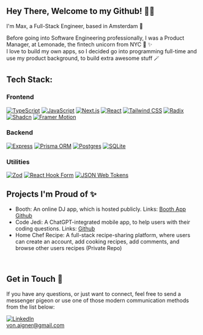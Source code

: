 ## Hey There, Welcome to my Github! 👋🏼
I'm Max, a Full-Stack Engineer, based in Amsterdam 🌷

Before going into Software Engineering professionally, I was a Product Manager, at Lemonade, the fintech unicorn from NYC 🦄 ✨
<br/>
I love to build my own apps, so I decided go into programming full-time and use my product background, to build extra awesome stuff 🪄

## Tech Stack:

### Frontend
[![TypeScript](https://img.shields.io/badge/TypeScript-007ACC?style=for-the-badge&logo=typescript&logoColor=white)](https://www.typescriptlang.org/)
[![JavaScript](https://img.shields.io/badge/JavaScript-F7DF1E?style=for-the-badge&logo=javascript&logoColor=black)](https://developer.mozilla.org/en-US/docs/Web/JavaScript)
[![Next.js](https://img.shields.io/badge/Next.js-000000?style=for-the-badge&logo=next.js&logoColor=white)](https://nextjs.org/)
[![React](https://img.shields.io/badge/React-61DAFB?style=for-the-badge&logo=react&logoColor=white)](https://reactjs.org/)
[![Tailwind CSS](https://img.shields.io/badge/Tailwind_CSS-38B2AC?style=for-the-badge&logo=tailwind-css&logoColor=white)](https://tailwindcss.com/)
[![Radix](https://img.shields.io/badge/Radix-05E081?style=for-the-badge)](https://radix-ui.com/)
[![Shadcn](https://img.shields.io/badge/Shadcn-FF6F61?style=for-the-badge)](https://shadcn.com/)
[![Framer Motion](https://img.shields.io/badge/Framer_Motion-0055FF?style=for-the-badge)](https://www.framer.com/motion/)
<br/>

### Backend
[![Express](https://img.shields.io/badge/Express-000000?style=for-the-badge&logo=express&logoColor=white)](https://expressjs.com/)
[![Prisma ORM](https://img.shields.io/badge/Prisma-2D3748?style=for-the-badge&logo=prisma&logoColor=white)](https://www.prisma.io/)
[![Postgres](https://img.shields.io/badge/Postgres-336791?style=for-the-badge&logo=postgresql&logoColor=white)](https://www.postgresql.org/)
[![SQLite](https://img.shields.io/badge/SQLite-003B57?style=for-the-badge&logo=sqlite&logoColor=white)](https://www.sqlite.org/)
<br/>

### Utilities
[![Zod](https://img.shields.io/badge/Zod-2D3748?style=for-the-badge)](https://github.com/colinhacks/zod)
[![React Hook Form](https://img.shields.io/badge/React_Hook_Form-0F6B94?style=for-the-badge)](https://react-hook-form.com/)
[![JSON Web Tokens](https://img.shields.io/badge/JSON_Web_Tokens-000000?style=for-the-badge)](https://jwt.io/)
<br/>

## Projects I'm Proud of ✨

- Booth: An online DJ app, which is hosted publicly. Links: <a href="https://booth-vert.vercel.app/">Booth App</a> <a href="https://github.com/max-von-aigner/dj-booth">Github</a>
- Code Jedi: A ChatGPT-integrated mobile app, to help users with their coding questions. Links: <a href="https://github.com/max-von-aigner/code_jedi">Github</a> 
- Home Chef Recipe: A full-stack recipe-sharing platform, where users can create an account, add cooking recipes, add comments, and browse other users recipes (Private Repo)
<br/>

## Get in Touch 🤝

If you have any questions, or just want to connect, feel free to send a messenger pigeon or use one of those modern communication methods from the list below: 
<br/>

[![LinkedIn](https://img.shields.io/badge/-LinkedIn-black.svg?style=for-the-badge&logo=linkedin&colorB=555)](https://www.linkedin.com/in/vonaigner/)
<br/> 
von.aigner@gmail.com
